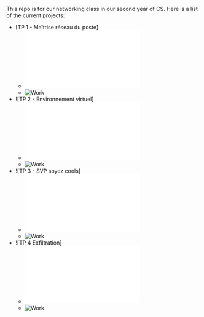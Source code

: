 This repo is for our networking class in our second year of CS. Here is a list of the current projects:

 - [TP 1 - Maîtrise réseau du poste]
    - ![Explanation](Explanations/1/README.md)
    - ![Work](TP-1/)
 - ![TP 2 - Environnement virtuel]
    - ![Explanation](Explanations/2/README.md)
    - ![Work](TP-2/)
 - ![TP 3 - SVP soyez cools]
    - ![Explanation](Explanations/3/README.md)
    - ![Work](TP-3/)
 - ![TP 4 Exfiltration]
    - ![Explanation](Explanations/4/README.md)
    - ![Work](TP-4/)

